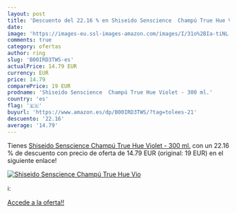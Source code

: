 ```yaml
---
layout: post
title: 'Descuento del 22.16 % en Shiseido Senscience  Champú True Hue Vio'
date: 
image: 'https://images-eu.ssl-images-amazon.com/images/I/31o%2BIa-tiNL._SL200_.jpg'
comments: true
category: ofertas
author: ring
slug: 'B00IRD3TWS-es'
actualPrice: 14.79 EUR
currency: EUR
price: 14.79
comparePrice: 19 EUR
prodname: 'Shiseido Senscience  Champú True Hue Violet - 300 ml.'
country: 'es'
flag: '🇪🇸'
buyurl: 'https://www.amazon.es/dp/B00IRD3TWS/?tag=tolees-21'
descuento: '22.16'
average: '14.79'
---
```


Tienes [Shiseido Senscience  Champú True Hue Violet - 300 ml.](https://www.amazon.es/dp/B00IRD3TWS/?tag=tolees-21) con un 22.16 % de descuento con precio de oferta de 14.79 EUR (original: 19 EUR) en el siguiente enlace!

[![Shiseido Senscience  Champú True Hue Vio](https://images-eu.ssl-images-amazon.com/images/I/31o%2BIa-tiNL._SL200_.jpg)](https://www.amazon.es/dp/B00IRD3TWS/?tag=tolees-21)

ℹ️:


[Accede a la oferta!!](https://www.amazon.es/dp/B00IRD3TWS/?tag=tolees-21)
